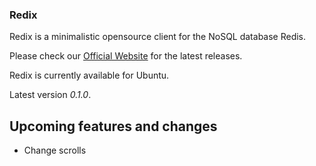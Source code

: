### Redix

Redix is a minimalistic opensource client for the NoSQL database Redis.

Please check our [Official Website](https://pages.github.com/) for the latest releases.

Redix is currently available for Ubuntu. 

Latest version *0.1.0*.

## Upcoming features and changes

- Change scrolls